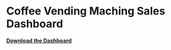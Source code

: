 # Coffee Vending Maching Sales Dashboard

**[Download the Dashboard](https://1drv.ms/x/c/09544b56c663f215/EfqQukVn3-FKueO3YZDfBC0B22r-PgaldaB6x-uLp_ZbwA?e=tCS4GS&nav=MTVfezRCNUNEOUJDLTk1RjktNEU2MC1CNjBELTMxN0I0Q0JCODgwM3)**
